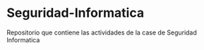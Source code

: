 # Seguridad-Informatica
Repositorio que contiene las actividades de la case de Seguridad Informatica
